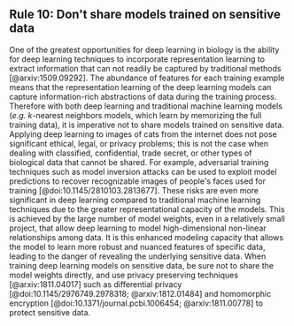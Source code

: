 ## Rule 10: Don't share models trained on sensitive data

One of the greatest opportunities for deep learning in biology is the ability for deep learning techniques to incorporate representation learning to extract information that can not readily be captured by traditional methods [@arxiv:1509.09292]. 
The abundance of features for each training example means that the representation learning of the deep learning models can capture information-rich abstractions of data during the training process.
Therefore with both deep learning and traditional machine learning models (_e.g._ _k_-nearest neighbors models, which learn by memorizing the full training data), it is imperative not to share models trained on sensitive data.
Applying deep learning to images of cats from the internet does not pose significant ethical, legal, or privacy problems; this is not the case when dealing with classified, confidential, trade secret, or other types of biological data that cannot be shared.
For example, adversarial training techniques such as model inversion attacks can be used to exploit model predictions to recover recognizable images of people's faces used for training [@doi:10.1145/2810103.2813677]. 
These risks are even more significant in deep learning compared to traditional machine learning techniques due to the greater representational capacity of the models. 
This is achieved by the large number of model weights, even in a relatively small project, that allow deep learning to model high-dimensional non-linear relationships among data. 
It is this enhanced modeling capacity that allows the model to learn more robust and nuanced features of specific data, leading to the danger of revealing the underlying sensitive data. 
When training deep learning models on sensitive data, be sure not to share the model weights directly, and use privacy preserving techniques [@arxiv:1811.04017] such as differential privacy [@doi:10.1145/2976749.2978318; @arxiv:1812.01484] and homomorphic encryption [@doi:10.1371/journal.pcbi.1006454; @arxiv:1811.00778] to protect sensitive data. 

